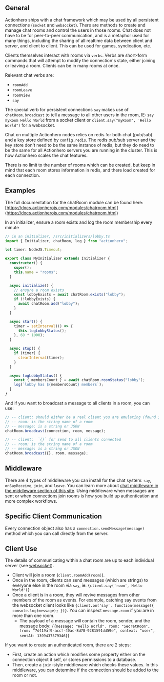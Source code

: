 ## General

Actionhero ships with a chat framework which may be used by all persistent connections (`socket` and `websocket`). There are methods to create and manage chat rooms and control the users in those rooms. Chat does not have to be for peer-to-peer communication, and is a metaphor used for many things, including the sharing of all realtime data between client and server, and client to client. This can be used for games, syndication, etc.

Clients themselves interact with rooms via `verbs`. Verbs are short-form commands that will attempt to modify the connection's state, either joining or leaving a room. Clients can be in many rooms at once.

Relevant chat verbs are:

- `roomAdd`
- `roomLeave`
- `roomView`
- `say`

The special verb for persistent connections `say` makes use of `chatRoom.broadcast` to tell a message to all other users in the room, IE: `say myRoom Hello World` from a socket client or `client.say("myRoom", 'Hello World")` for a websocket.

Chat on multiple Actionhero nodes relies on redis for both chat (pub/sub) and a key store defined by `config.redis`. The redis pub/sub server and the key store don't need to be the same instance of redis, but they do need to be the same for all Actionhero servers you are running in the cluster. This is how Actionhero scales the chat features.

There is no limit to the number of rooms which can be created, but keep in mind that each room stores information in redis, and there load created for each connection.

## Examples

The full documentation for the chatRoom module can be found here: [https://docs.actionherojs.com/modules/chatroom.html](https://docs.actionherojs.com/modules/chatroom.html)

In an initializer, ensure a room exists and log the room membership every minute

```ts
// in an initializer, /src/initializers/lobby.ts
import { Initializer, chatRoom, log } from "actionhero";

let timer: NodeJS.Timeout;

export class MyInitializer extends Initializer {
  constructor() {
    super();
    this.name = "rooms";
  }

  async initialize() {
    // ensure a room exists
    const lobbyExists = await chatRoom.exists("lobby");
    if (!lobbyExists) {
      await chatRoom.add("lobby");
    }
  }

  async start() {
    timer = setInterval(() => {
      this.logLobbyStatus();
    }, 60 * 1000);
  }

  async stop() {
    if (timer) {
      clearInterval(timer);
    }
  }

  async logLobbyStatus() {
    const { membersCount } = await chatRoom.roomStatus("lobby");
    log(`lobby has ${membersCount} members`);
  }
}
```

And if you want to broadcast a message to all clients in a room, you can use:

```ts
// -- client: should either be a real client you are emulating (found in api.connections)
// -- room: is the string name of a room
// -- message: is a string or JSON
chatRoom.broadcast(connection, room, message);

// -- client:  `{}` for send to all clients connected
// -- room: is the string name of a room
// -- message: is a string or JSON
chatRoom.broadcast({}, room, message);
```

## Middleware

There are 4 types of middleware you can install for the chat system: `say`, `onSayReceive`, `join`, and `leave`. You can learn more about [chat middleware in the middleware section of this site](/tutorials/middleware#Chat%20Middleware). Using middleware when messages are sent or when connections join rooms is how you build up authentication and more complex workflows.

## Specific Client Communication

Every connection object also has a `connection.sendMessage(message)` method which you can call directly from the server.

## Client Use

The details of communicating within a chat room are up to each individual server (see [websocket](/tutorials/websocket-server)).

- Client will join a room (`client.roomAdd(room)`).
- Once in the room, clients can send messages (which are strings) to everyone else in the room via `say`, ie: `{client.say('room', Hello World')}`
- Once a client is in a room, they will revive messages from other members of the room as events. For example, catching say events from the websocket client looks like `{client.on('say', function(message){ console.log(message); })}`. You can inspect `message.room` if you are in more than one room.
  - The payload of a message will contain the room, sender, and the message body: `{{message: "Hello World", room: "SecretRoom", from: "7d419af9-accf-40ac-8d78-9281591dd59e", context: "user", sentAt: 1399437579346}`}

If you want to create an authenticated room, there are 2 steps:

- First, create an action which modifies some property either on the connection object it self, or stores permissions to a database.
- Then, create a `join`-style middleware which checks these values. In this middleware, you can determine if the connection should be added to the room or not.
